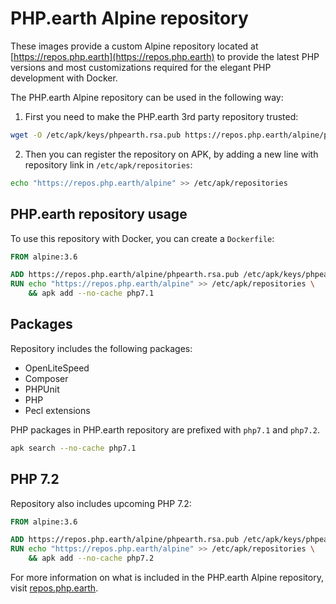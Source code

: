 # PHP.earth Alpine repository

These images provide a custom Alpine repository located at
[https://repos.php.earth](https://repos.php.earth) to provide the latest PHP
versions and most customizations required for the elegant PHP development with
Docker.

The PHP.earth Alpine repository can be used in the following way:

1. First you need to make the PHP.earth 3rd party repository trusted:

  ```bash
  wget -O /etc/apk/keys/phpearth.rsa.pub https://repos.php.earth/alpine/phpearth.rsa.pub
  ```

2. Then you can register the repository on APK, by adding a new line with
  repository link in `/etc/apk/repositories`:

  ```bash
  echo "https://repos.php.earth/alpine" >> /etc/apk/repositories
  ```

## PHP.earth repository usage

To use this repository with Docker, you can create a `Dockerfile`:

```Dockerfile
FROM alpine:3.6

ADD https://repos.php.earth/alpine/phpearth.rsa.pub /etc/apk/keys/phpearth.rsa.pub
RUN echo "https://repos.php.earth/alpine" >> /etc/apk/repositories \
    && apk add --no-cache php7.1
```

## Packages

Repository includes the following packages:

* OpenLiteSpeed
* Composer
* PHPUnit
* PHP
* Pecl extensions

PHP packages in PHP.earth repository are prefixed with `php7.1` and `php7.2`.

```bash
apk search --no-cache php7.1
```

## PHP 7.2

Repository also includes upcoming PHP 7.2:

```Dockerfile
FROM alpine:3.6

ADD https://repos.php.earth/alpine/phpearth.rsa.pub /etc/apk/keys/phpearth.rsa.pub
RUN echo "https://repos.php.earth/alpine" >> /etc/apk/repositories \
    && apk add --no-cache php7.2
```

For more information on what is included in the PHP.earth Alpine repository,
visit [repos.php.earth](https://repos.php.earth).
